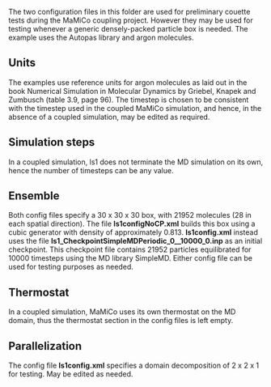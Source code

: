 The two configuration files in this folder are used for preliminary couette tests during the MaMiCo coupling project. However they may be used for testing whenever a generic densely-packed particle box is needed. The example uses the Autopas library and argon molecules.

## Units

The examples use reference units for argon molecules as laid out in the book Numerical Simulation in Molecular Dynamics by Griebel, Knapek and Zumbusch (table 3.9, page 96). The timestep is chosen to be consistent with the timestep used in the coupled MaMiCo simulation, and hence, in the absence of a coupled simulation, may be edited as required.

## Simulation steps

In a coupled simulation, ls1 does not terminate the MD simulation on its own, hence the number of timesteps can be any value.

## Ensemble

Both config files specify a 30 x 30 x 30 box, with 21952 molecules (28 in each spatial direction). The file **ls1configNoCP.xml** builds this box using a cubic generator with density of approximately 0.813. **ls1config.xml** instead uses the file **ls1_CheckpointSimpleMDPeriodic_0__10000_0.inp** as an initial checkpoint. This checkpoint file contains 21952 particles equilibrated for 10000 timesteps using the MD library SimpleMD. Either config file can be used for testing purposes as needed.

## Thermostat

In a coupled simulation, MaMiCo uses its own thermostat on the MD domain, thus the thermostat section in the config files is left empty.

## Parallelization

The config file **ls1config.xml** specifies a domain decomposition of 2 x 2 x 1 for testing. May be edited as needed.

